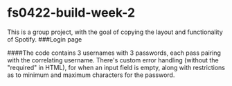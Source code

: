 # fs0422-build-week-2
This is a group project, with the goal of copying the layout and functionality of Spotify.
###Login page

####The code contains 3 usernames with 3 passwords, each pass pairing with the correlating username. There's custom error handling (without the "required" in HTML),
for when an input field is empty, along with restrictions as to minimum and maximum characters for the password.
